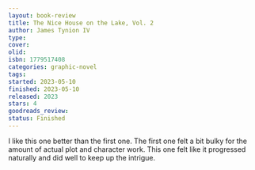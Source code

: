 ```yaml
--- 
layout: book-review 
title: The Nice House on the Lake, Vol. 2 
author: James Tynion IV 
type: 
cover: 
olid:  
isbn: 1779517408
categories: graphic-novel
tags:  
started: 2023-05-10
finished: 2023-05-10
released: 2023
stars: 4
goodreads_review:  
status: Finished
---  
```

I like this one better than the first one. The first one felt a bit bulky for the amount of actual plot and character work. This one felt like it progressed naturally and did well to keep up the intrigue.
